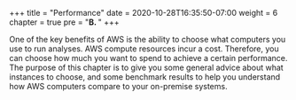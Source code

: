 +++
title = "Performance"
date = 2020-10-28T16:35:50-07:00
weight = 6
chapter = true
pre = "<b>B. </b>"
+++

One of the key benefits of AWS is the ability to choose what computers
you use to run analyses. AWS compute resources incur a cost. Therefore,
you can choose how much you want to spend to achieve a certain
performance. The purpose of this chapter is to give you some general
advice about what instances to choose, and some benchmark results to help you
understand how AWS computers compare to your on-premise systems.

